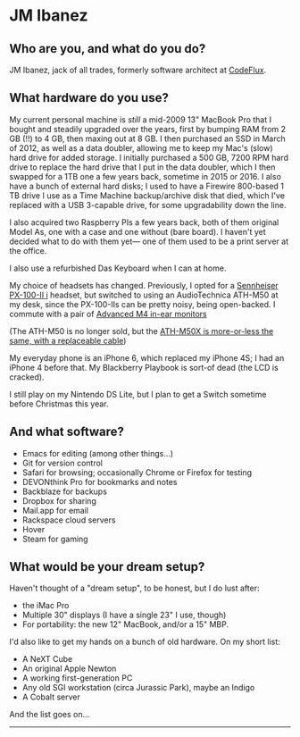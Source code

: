 # JM Ibanez

##  Who are you, and what do you do?

JM Ibanez, jack of all trades, formerly software architect at
[CodeFlux](http://www.teamcodeflux.com/).

## What hardware do you use?

My current personal machine is *still* a mid-2009 13" MacBook Pro that
I bought and steadily upgraded over the years, first by bumping RAM
from 2 GB (!!)  to 4 GB, then maxing out at 8 GB. I then purchased an
SSD in March of 2012, as well as a data doubler, allowing me to keep
my Mac's (slow) hard drive for added storage. I initially purchased a
500 GB, 7200 RPM hard drive to replace the hard drive that I put in
the data doubler, which I then swapped for a 1TB one a few years back,
sometime in 2015 or 2016. I also have a bunch of external hard disks;
I used to have a Firewire 800-based 1 TB drive I use as a Time Machine
backup/archive disk that died, which I've replaced with a USB
3-capable drive, for some upgradability down the line.

I also acquired two Raspberry PIs a few years back, both of them
original Model As, one with a case and one without (bare board). I
haven't yet decided what to do with them yet&mdash; one of them used
to be a print server at the office.

I also use a refurbished Das Keyboard when I can at home.

My choice of headsets has changed. Previously, I opted for a
[Sennheiser PX-100-II
i](https://www.amazon.com/Sennheiser-PX-100-II-Supra-Aural-Headset/dp/B003WV8PKG)
headset, but switched to using an AudioTechnica ATH-M50 at my desk,
since the PX-100-IIs can be pretty noisy, being open-backed. I commute
with a pair of [Advanced M4 in-ear
monitors](https://www.amazon.com/M4-Headphones-Controller-Tangle-Free-Sound/dp/B071JRHDL7)

(The ATH-M50 is no longer sold, but the [ATH-M50X is more-or-less the
same, with a replaceable
cable](https://www.amazon.com/Audio-Technica-ATH-M50x-Professional-Monitor-Headphones/dp/B00HVLUR86/ref=sr_1_3?ie=UTF8&qid=1526327239&sr=8-3&keywords=audiotechnica+ath-m50))

My everyday phone is an iPhone 6, which replaced my iPhone 4S; I had
an iPhone 4 before that. My Blackberry Playbook is sort-of dead (the
LCD is cracked).

I still play on my Nintendo DS Lite, but I plan to get a Switch
sometime before Christmas this year.

## And what software?

* Emacs for editing (among other things...)
* Git for version control
* Safari for browsing; occasionally Chrome or Firefox for testing
* DEVONthink Pro for bookmarks and notes
* Backblaze for backups
* Dropbox for sharing
* Mail.app for email
* Rackspace cloud servers
* Hover
* Steam for gaming

## What would be your dream setup?

Haven't thought of a "dream setup", to be honest, but I do lust after:

* the iMac Pro
* Multiple 30" displays (I have a single 23" I use, though)
* For portability: the new 12" MacBook, and/or a 15" MBP.

I'd also like to get my hands on a bunch of old hardware. On my short
list:

* A NeXT Cube
* An original Apple Newton
* A working first-generation PC
* Any old SGI workstation (circa Jurassic Park), maybe an Indigo
* A Cobalt server

And the list goes on...

---

